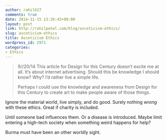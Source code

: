 ```yaml
---
author: rahil627
comments: true
date: 2014-11-15 13:26:43+00:00
layout: post
link: http://rahilpatel.com/blog/asceticism-ethics/
slug: asceticism-ethics
title: Asceticism Ethics
wordpress_id: 2971
categories:
- Ethics
---
```


<blockquote>
9//20/14
This article for Design for this Century doesn’t excite me at all. It’s about internet advertising. Should this be knowledge I should know? Why? I’d rather live a simple life.

Perhaps I could use the knowledge and awareness from Design for this Century to create art to make people aware of those things.</blockquote>



Ignore the material world, live simply, and do good. Surely nothing _wrong_ with these ethics. Great if charity is included.

Until someone bad influences them. Or a disease is introduced. Maybe limit entering a high-tech society when something weird happens for help?

Burma must have been an other worldly sight.
